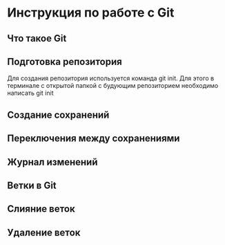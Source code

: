 # Инструкция по работе с Git

## Что такое Git

## Подготовка репозитория
Для создания репозитория используется команда git init. Для этого в терминале с открытой папкой с будующим репозиторием необходимо написать git init
## Создание сохранений

## Переключения между сохранениями

## Журнал изменений

Ветки в Git
-----------

Слияние веток
------------

Удаление веток
-----------